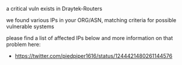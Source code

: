 
a critical vuln exists in Draytek-Routers

we found various IPs in your ORG/ASN,
matching criteria for possible vulnerable systems

please find a list of affected IPs below
and more information on that problem here:

- https://twitter.com/piedpiper1616/status/1244421480261144576



